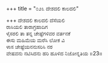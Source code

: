 +++
title = "೦೨೩ ದೇಶದಲಿ ಕಾಲದಲಿ"

+++
ದೇಶದಲಿ ಕಾಲದಲಿ ದೆಸೆಯಲಿ  
ರಾಸಿಯಲಿ ತಾರಾಗ್ರಹಾದಿಗ  
ಳೈಸರಲಿ ತಾ ತನ್ನ ಚೇಷ್ಟೆಗಳಿವರ ವರ್ತನಕೆ  
ಈಸು ಮಹಿಮೆಯ ಮರೆಸಿ ಲೋಕ ವಿ  
ಳಾಸ ಚೇಷ್ಟೆಯನನುಸರಿಸಿ ನರ  
ವೇಷವನು ನಟಿಸಿದನು ಹರಿ ಹೂಳಿದ ನಿಜೋನ್ನತಿಯ    ॥23॥